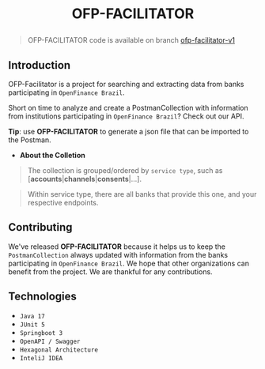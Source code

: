 <h1 align="center">
  <p align="center">OFP-FACILITATOR</p>
</h1>

> OFP-FACILITATOR code is available on branch [ofp-facilitator-v1](https://github.com/jrfjuni/open-finance-participants-facilitator/tree/ofp-facilitator-v1)

## Introduction

OFP-Facilitator is a project for searching and extracting data from banks participating in ``OpenFinance Brazil``.

Short on time to analyze and create a PostmanCollection with information from institutions participating in ``OpenFinance Brazil``?  Check out our API.

**Tip**: use **OFP-FACILITATOR** to generate a json file that can be imported to the Postman.

- **About the Colletion**

> The collection is grouped/ordered by ``service type``, such as [**accounts**|**channels**|**consents**|...].

> Within service type, there are all banks that provide this one, and your respective endpoints.

## Contributing

We've released **OFP-FACILITATOR** because it helps us to keep the ``PostmanCollection`` always updated with information from the banks participating in ``OpenFinance Brazil``. We hope that other organizations can benefit from the project. We are thankful for any contributions.

## Technologies

- ``Java 17``
- ``JUnit 5``
- ``Springboot 3``
- ``OpenAPI / Swagger``
- ``Hexagonal Architecture``
- ``InteliJ IDEA``
